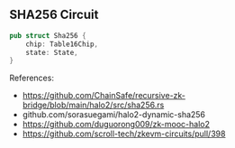 ## SHA256 Circuit

```rust
pub struct Sha256 {
    chip: Table16Chip,
    state: State,
}
```

References:
- https://github.com/ChainSafe/recursive-zk-bridge/blob/main/halo2/src/sha256.rs
- github.com/sorasuegami/halo2-dynamic-sha256
- https://github.com/duguorong009/zk-mooc-halo2
- https://github.com/scroll-tech/zkevm-circuits/pull/398
